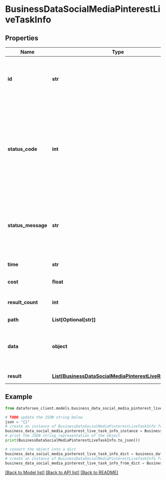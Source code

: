 # BusinessDataSocialMediaPinterestLiveTaskInfo


## Properties

Name | Type | Description | Notes
------------ | ------------- | ------------- | -------------
**id** | **str** | task identifier unique task identifier in our system in the UUID format | [optional] 
**status_code** | **int** | status code of the task generated by DataForSEO, can be within the following range: 10000-60000 you can find the full list of the response codes here | [optional] 
**status_message** | **str** | informational message of the task you can find the full list of general informational messages here | [optional] 
**time** | **str** | execution time, seconds | [optional] 
**cost** | **float** | total tasks cost, USD | [optional] 
**result_count** | **int** | number of elements in the result array | [optional] 
**path** | **List[Optional[str]]** | URL path | [optional] 
**data** | **object** | contains the same parameters that you specified in the POST request | [optional] 
**result** | [**List[BusinessDataSocialMediaPinterestLiveResultInfo]**](BusinessDataSocialMediaPinterestLiveResultInfo.md) | array of results | [optional] 

## Example

```python
from dataforseo_client.models.business_data_social_media_pinterest_live_task_info import BusinessDataSocialMediaPinterestLiveTaskInfo

# TODO update the JSON string below
json = "{}"
# create an instance of BusinessDataSocialMediaPinterestLiveTaskInfo from a JSON string
business_data_social_media_pinterest_live_task_info_instance = BusinessDataSocialMediaPinterestLiveTaskInfo.from_json(json)
# print the JSON string representation of the object
print(BusinessDataSocialMediaPinterestLiveTaskInfo.to_json())

# convert the object into a dict
business_data_social_media_pinterest_live_task_info_dict = business_data_social_media_pinterest_live_task_info_instance.to_dict()
# create an instance of BusinessDataSocialMediaPinterestLiveTaskInfo from a dict
business_data_social_media_pinterest_live_task_info_from_dict = BusinessDataSocialMediaPinterestLiveTaskInfo.from_dict(business_data_social_media_pinterest_live_task_info_dict)
```
[[Back to Model list]](../README.md#documentation-for-models) [[Back to API list]](../README.md#documentation-for-api-endpoints) [[Back to README]](../README.md)



